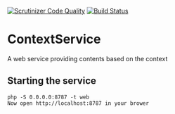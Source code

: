 [![Scrutinizer Code Quality](https://scrutinizer-ci.com/g/linkorb/ContextService/badges/quality-score.png?b=master)](https://scrutinizer-ci.com/g/linkorb/ContextService/?branch=master)
[![Build Status](https://scrutinizer-ci.com/g/linkorb/ContextService/badges/build.png?b=master)](https://scrutinizer-ci.com/g/linkorb/ContextService/build-status/master)

# ContextService
A web service providing contents based on the context

## Starting the service
	php -S 0.0.0.0:8787 -t web
	Now open http://localhost:8787 in your brower
